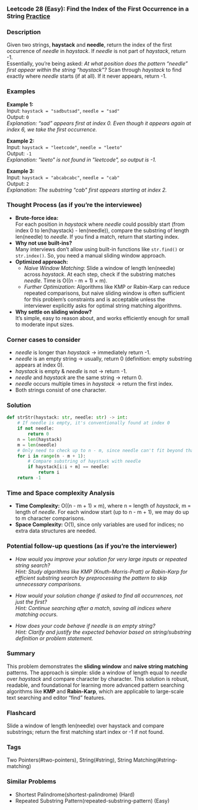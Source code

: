 ### Leetcode 28 (Easy): Find the Index of the First Occurrence in a String [Practice](https://leetcode.com/problems/find-the-index-of-the-first-occurrence-in-a-string)

### Description  
Given two strings, **haystack** and **needle**, return the index of the first occurrence of *needle* in *haystack*. If *needle* is not part of *haystack*, return -1.  
Essentially, you’re being asked: *At what position does the pattern “needle” first appear within the string “haystack”?* Scan through *haystack* to find exactly where *needle* starts (if at all). If it never appears, return -1.

### Examples  

**Example 1:**  
Input: `haystack = "sadbutsad"`, `needle = "sad"`  
Output: `0`  
*Explanation: “sad” appears first at index 0. Even though it appears again at index 6, we take the first occurrence.*  

**Example 2:**  
Input: `haystack = "leetcode"`, `needle = "leeto"`  
Output: `-1`  
*Explanation: "leeto" is not found in "leetcode", so output is -1.*  

**Example 3:**  
Input: `haystack = "abcabcabc"`, `needle = "cab"`  
Output: `2`  
*Explanation: The substring "cab" first appears starting at index 2.*  

### Thought Process (as if you’re the interviewee)  
- **Brute-force idea:**  
  For each position in *haystack* where *needle* could possibly start (from index 0 to len(haystack) - len(needle)), compare the substring of length len(needle) to *needle*. If you find a match, return that starting index.
- **Why not use built-ins?**  
  Many interviews don’t allow using built-in functions like `str.find()` or `str.index()`. So, you need a manual sliding window approach.
- **Optimized approach:**  
  - *Naive Window Matching*: Slide a window of length len(needle) across *haystack*. At each step, check if the substring matches *needle*. Time is O((n - m + 1) × m).
  - *Further Optimization*: Algorithms like KMP or Rabin-Karp can reduce repeated comparisons, but naive sliding window is often sufficient for this problem’s constraints and is acceptable unless the interviewer explicitly asks for optimal string matching algorithms.
- **Why settle on sliding window?**  
  It’s simple, easy to reason about, and works efficiently enough for small to moderate input sizes.

### Corner cases to consider  
- *needle* is longer than *haystack* → immediately return -1.
- *needle* is an empty string → usually, return 0 (definition: empty substring appears at index 0).
- *haystack* is empty & *needle* is not → return -1.
- *needle* and *haystack* are the same string → return 0.
- *needle* occurs multiple times in *haystack* → return the first index.
- Both strings consist of one character.

### Solution

```python
def strStr(haystack: str, needle: str) -> int:
    # If needle is empty, it's conventionally found at index 0
    if not needle:
        return 0
    n = len(haystack)
    m = len(needle)
    # Only need to check up to n - m, since needle can't fit beyond that
    for i in range(n - m + 1):
        # Compare substring of haystack with needle
        if haystack[i:i + m] == needle:
            return i
    return -1
```

### Time and Space complexity Analysis  

- **Time Complexity:** O((n - m + 1) × m), where n = length of *haystack*, m = length of *needle*. For each window start (up to n - m + 1), we may do up to m character comparisons.
- **Space Complexity:** O(1), since only variables are used for indices; no extra data structures are needed.

### Potential follow-up questions (as if you’re the interviewer)  

- *How would you improve your solution for very large inputs or repeated string search?*  
  *Hint: Study algorithms like KMP (Knuth-Morris-Pratt) or Rabin-Karp for efficient substring search by preprocessing the pattern to skip unnecessary comparisons.*

- *How would your solution change if asked to find all occurrences, not just the first?*  
  *Hint: Continue searching after a match, saving all indices where matching occurs.*

- *How does your code behave if needle is an empty string?*  
  *Hint: Clarify and justify the expected behavior based on string/substring definition or problem statement.*

### Summary
This problem demonstrates the **sliding window** and **naive string matching** patterns. The approach is simple: slide a window of length equal to *needle* over *haystack* and compare character by character. This solution is robust, readable, and foundational for learning more advanced pattern searching algorithms like **KMP** and **Rabin-Karp**, which are applicable to large-scale text searching and editor “find” features.


### Flashcard
Slide a window of length len(needle) over haystack and compare substrings; return the first matching start index or -1 if not found.

### Tags
Two Pointers(#two-pointers), String(#string), String Matching(#string-matching)

### Similar Problems
- Shortest Palindrome(shortest-palindrome) (Hard)
- Repeated Substring Pattern(repeated-substring-pattern) (Easy)